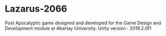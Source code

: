 # Lazarus-2066
Post Apocalyptic game designed and developed for the Game Design and Development module at Abertay University.
Unity version : 2019.2.0f1
